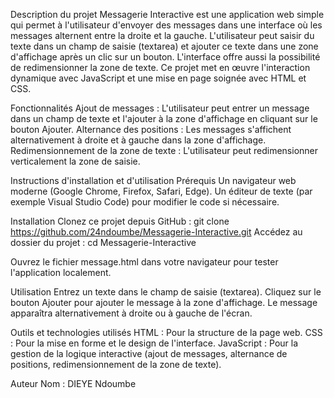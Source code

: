Description du projet
Messagerie Interactive est une application web simple qui permet à l'utilisateur d'envoyer des messages dans une interface où les messages alternent entre la droite et la gauche. L'utilisateur peut saisir du texte dans un champ de saisie (textarea) et ajouter ce texte dans une zone d'affichage après un clic sur un bouton. L'interface offre aussi la possibilité de redimensionner la zone de texte. Ce projet met en œuvre l'interaction dynamique avec JavaScript et une mise en page soignée avec HTML et CSS.

Fonctionnalités
Ajout de messages : L'utilisateur peut entrer un message dans un champ de texte et l'ajouter à la zone d'affichage en cliquant sur le bouton Ajouter.
Alternance des positions : Les messages s'affichent alternativement à droite et à gauche dans la zone d'affichage.
Redimensionnement de la zone de texte : L'utilisateur peut redimensionner verticalement la zone de saisie.

Instructions d'installation et d'utilisation
Prérequis
Un navigateur web moderne (Google Chrome, Firefox, Safari, Edge).
Un éditeur de texte (par exemple Visual Studio Code) pour modifier le code si nécessaire.

Installation
Clonez ce projet depuis GitHub : git clone https://github.com/24ndoumbe/Messagerie-Interactive.git
Accédez au dossier du projet : cd Messagerie-Interactive

Ouvrez le fichier message.html dans votre navigateur pour tester l'application localement.

Utilisation
Entrez un texte dans le champ de saisie (textarea).
Cliquez sur le bouton Ajouter pour ajouter le message à la zone d'affichage.
Le message apparaîtra alternativement à droite ou à gauche de l'écran.

Outils et technologies utilisés
HTML : Pour la structure de la page web.
CSS : Pour la mise en forme et le design de l'interface.
JavaScript : Pour la gestion de la logique interactive (ajout de messages, alternance de positions, redimensionnement de la zone de texte).

Auteur
Nom : DIEYE Ndoumbe
